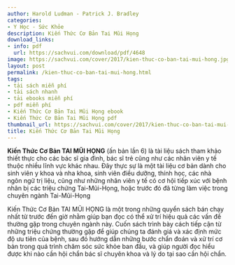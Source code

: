 ```yaml
---
author: Harold Ludman - Patrick J. Bradley
categories:
- Y Học - Sức Khỏe
description: Kiến Thức Cơ Bản Tai Mũi Họng
download_links:
- info: pdf
  url: https://sachvui.com/download/pdf/4648
image: https://sachvui.com/cover/2017/kien-thuc-co-ban-tai-mui-hong.jpg
layout: post
permalink: /kien-thuc-co-ban-tai-mui-hong.html
tags:
- tải sách miễn phí
- tải sách nhanh
- tải ebooks miễn phí
- pdf miễn phí
- Kiến Thức Cơ Bản Tai Mũi Họng ebook
- Kiến Thức Cơ Bản Tai Mũi Họng pdf
thumbnail_url: https://sachvui.com/cover/2017/kien-thuc-co-ban-tai-mui-hong.jpg
title: Kiến Thức Cơ Bản Tai Mũi Họng
---
```


 <div class="item-desc text-justify"> <p><strong>Kiến Thức Cơ Bản TAI MŨI HỌNG</strong> (ấn bản lần 6) là tài liệu sách tham khảo thiết thực cho các bác sĩ gia đình, bác sĩ trẻ cũng như các nhân viên y tế thuộc nhiều lĩnh vực khác nhau. Đây thực sự là một tài liệu cơ bản dành cho sinh viên y khoa và nha khoa, sinh viên điều dưỡng, thính học, các nhà ngôn ngữ trị liệu, cũng như những nhân viên y tế có cơ hội tiếp xúc với bệnh nhân bị các triệu chứng Tai-Mũi-Họng, hoặc trước đó đã từng làm việc trong chuyên ngành Tai-Mũi-Họng</p><p>Kiến Thức Cơ Bản TAI MŨI HỌNG là một trong những quyển sách bán chạy nhất từ trước đến giờ nhằm giúp bạn đọc có thể xử trí hiệu quả các vấn đề thường gặp trong chuyên ngành này. Cuốn sách trình bày cách tiếp cận từ những triệu chứng thường gặp để giúp chúng ta đánh giá và xác định mức độ ưu tiên của bệnh, sau đó hướng dẫn những bước chẩn đoán và xử trí cơ bản trong quá trình chăm sóc sức khỏe ban đầu, và giúp người đọc hiểu được khi nào cần hội chẩn bác sĩ chuyên khoa và lý do tại sao cần hội chẩn.</p> </div>